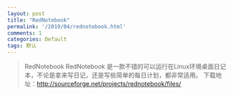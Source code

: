 ```yaml
---
layout: post
title: "RedNotebook"
permalink: '/2019/04/rednotebook.html'
comments: 1
categories: Default
tags: 默认
---
```

>  
> RedNotebook RedNotebook 是一款不错的可以运行在Linux环境桌面日记本，不论是拿来写日记，还是写些简单的每日计划，都非常适用。 下载地址：http://sourceforge.net/projects/rednotebook/files/
> 